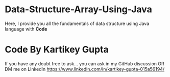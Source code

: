 # Data-Structure-Array-Using-Java
Here, I provide you all the fundamentals of data structure using Java language with **Code**

# Code By Kartikey Gupta

If you have any doubt free to ask...
you can ask in my GitHub discussion OR 
DM me on LinkedIn https://www.linkedin.com/in/kartikey-gupta-015a56194/ 

